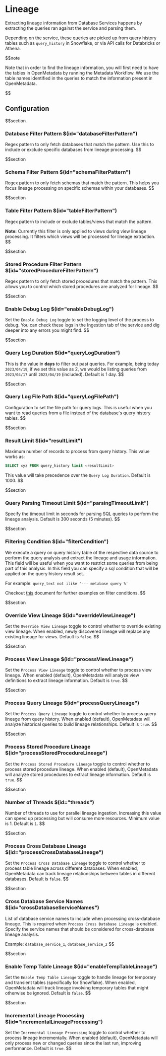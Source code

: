 # Lineage

Extracting lineage information from Database Services happens by extracting the queries ran against the service and parsing them.

Depending on the service, these queries are picked up from query history tables such as `query_history` in Snowflake, or via API calls for Databricks or Athena.

$$note

Note that in order to find the lineage information, you will first need to have the tables in OpenMetadata by running the Metadata Workflow. We use the table names identified in the queries to match the information present in OpenMetadata.

$$

## Configuration

$$section
### Database Filter Pattern $(id="databaseFilterPattern")

Regex pattern to only fetch databases that match the pattern. Use this to include or exclude specific databases from lineage processing.
$$

$$section
### Schema Filter Pattern $(id="schemaFilterPattern")

Regex pattern to only fetch schemas that match the pattern. This helps you focus lineage processing on specific schemas within your databases.
$$

$$section
### Table Filter Pattern $(id="tableFilterPattern")

Regex pattern to include or exclude tables/views that match the pattern.

**Note:** Currently this filter is only applied to views during view lineage processing. It filters which views will be processed for lineage extraction.
$$

$$section
### Stored Procedure Filter Pattern $(id="storedProcedureFilterPattern")

Regex pattern to only fetch stored procedures that match the pattern. This allows you to control which stored procedures are analyzed for lineage.
$$

$$section
### Enable Debug Log $(id="enableDebugLog")

Set the `Enable Debug Log` toggle to set the logging level of the process to debug. You can check these logs in the Ingestion tab of the service and dig deeper into any errors you might find.
$$

$$section
### Query Log Duration $(id="queryLogDuration")

This is the value in **days** to filter out past queries. For example, being today `2023/04/19`, if we set this value as 2, we would be listing queries from `2023/04/17` until `2023/04/19` (included). Default is 1 day.
$$

$$section
### Query Log File Path $(id="queryLogFilePath")

Configuration to set the file path for query logs. This is useful when you want to read queries from a file instead of the database's query history tables.
$$

$$section
### Result Limit $(id="resultLimit")

Maximum number of records to process from query history. This value works as:

```sql
SELECT xyz FROM query_history limit <resultLimit>
```

This value will take precedence over the `Query Log Duration`. Default is 1000.
$$

$$section
### Query Parsing Timeout Limit $(id="parsingTimeoutLimit")

Specify the timeout limit in seconds for parsing SQL queries to perform the lineage analysis. Default is 300 seconds (5 minutes).
$$

$$section
### Filtering Condition $(id="filterCondition")

We execute a query on query history table of the respective data source to perform the query analysis and extract the lineage and usage information. This field will be useful when you want to restrict some queries from being part of this analysis. In this field you can specify a sql condition that will be applied on the query history result set.

For example: `query_text not ilike '--- metabase query %'`

Checkout <a href="https://docs.open-metadata.org/connectors/ingestion/workflows/usage/filter-query-set" target="_blank">this</a> document for further examples on filter conditions.
$$

$$section
### Override View Lineage $(id="overrideViewLineage")

Set the `Override View Lineage` toggle to control whether to override existing view lineage. When enabled, newly discovered lineage will replace any existing lineage for views. Default is `false`.
$$

$$section
### Process View Lineage $(id="processViewLineage")

Set the `Process View Lineage` toggle to control whether to process view lineage. When enabled (default), OpenMetadata will analyze view definitions to extract lineage information. Default is `true`.
$$

$$section
### Process Query Lineage $(id="processQueryLineage")

Set the `Process Query Lineage` toggle to control whether to process query lineage from query history. When enabled (default), OpenMetadata will analyze historical queries to build lineage relationships. Default is `true`.
$$

$$section
### Process Stored Procedure Lineage $(id="processStoredProcedureLineage")

Set the `Process Stored Procedure Lineage` toggle to control whether to process stored procedure lineage. When enabled (default), OpenMetadata will analyze stored procedures to extract lineage information. Default is `true`.
$$

$$section
### Number of Threads $(id="threads")

Number of threads to use for parallel lineage ingestion. Increasing this value can speed up processing but will consume more resources. Minimum value is 1. Default is `1`.
$$

$$section
### Process Cross Database Lineage $(id="processCrossDatabaseLineage")

Set the `Process Cross Database Lineage` toggle to control whether to process table lineage across different databases. When enabled, OpenMetadata can track lineage relationships between tables in different databases. Default is `false`.
$$

$$section
### Cross Database Service Names $(id="crossDatabaseServiceNames")

List of database service names to include when processing cross-database lineage. This is required when `Process Cross Database Lineage` is enabled. Specify the service names that should be considered for cross-database lineage analysis.

Example: `database_service_1`, `database_service_2`
$$

$$section
### Enable Temp Table Lineage $(id="enableTempTableLineage")

Set the `Enable Temp Table Lineage` toggle to handle lineage for temporary and transient tables (specifically for Snowflake). When enabled, OpenMetadata will track lineage involving temporary tables that might otherwise be ignored. Default is `false`.
$$

$$section
### Incremental Lineage Processing $(id="incrementalLineageProcessing")

Set the `Incremental Lineage Processing` toggle to control whether to process lineage incrementally. When enabled (default), OpenMetadata will only process new or changed queries since the last run, improving performance. Default is `true`.
$$